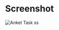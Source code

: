 # Screenshot

![Anket Task ss](https://github.com/HuseynGPT/WPF-Anket-Task/assets/131697602/b51f0f64-f031-4328-92d5-6eea663dd9de)
